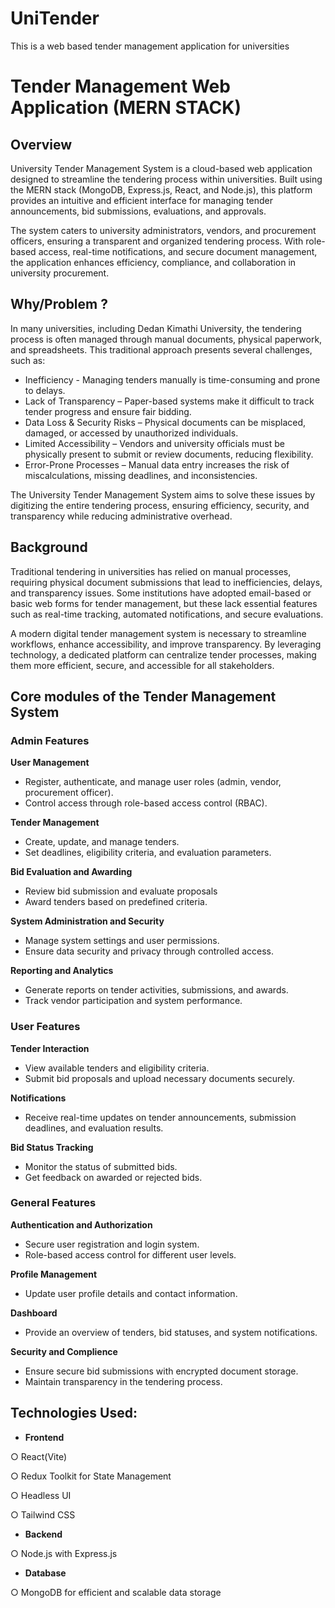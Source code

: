 # UniTender
This is a web based tender management application for universities

# Tender Management Web Application (MERN STACK)
## Overview

University Tender Management System is a cloud-based web application designed to streamline the tendering process within universities. Built using the MERN stack (MongoDB, Express.js, React, and Node.js), this platform provides an intuitive and efficient interface for managing tender announcements, bid submissions, evaluations, and approvals.

The system caters to university administrators, vendors, and procurement officers, ensuring a transparent and organized tendering process. With role-based access, real-time notifications, and secure document management, the application enhances efficiency, compliance, and collaboration in university procurement.
## Why/Problem ?

In many universities, including Dedan Kimathi University, the tendering process is often managed through manual documents, physical paperwork, and spreadsheets. This traditional approach presents several challenges, such as:
+ Inefficiency - Managing tenders manually is time-consuming and prone to delays.
+ Lack of Transparency – Paper-based systems make it difficult to track tender progress and ensure fair bidding.
+ Data Loss & Security Risks – Physical documents can be misplaced, damaged, or accessed by unauthorized individuals.
+ Limited Accessibility – Vendors and university officials must be physically present to submit or review documents, reducing flexibility.
+ Error-Prone Processes – Manual data entry increases the risk of miscalculations, missing deadlines, and inconsistencies.

The University Tender Management System aims to solve these issues by digitizing the entire tendering process, ensuring efficiency, security, and transparency while reducing administrative overhead.
## Background

Traditional tendering in universities has relied on manual processes, requiring physical document submissions that lead to inefficiencies, delays, and transparency issues. Some institutions have adopted email-based or basic web forms for tender management, but these lack essential features such as real-time tracking, automated notifications, and secure evaluations.

A modern digital tender management system is necessary to streamline workflows, enhance accessibility, and improve transparency. By leveraging technology, a dedicated platform can centralize tender processes, making them more efficient, secure, and accessible for all stakeholders.

## Core modules of the Tender Management System
### Admin Features
**User Management**
+ Register, authenticate, and manage user roles (admin, vendor, procurement officer).
+ Control access through role-based access control (RBAC).
  
**Tender Management**
+ Create, update, and manage tenders.
+ Set deadlines, eligibility criteria, and evaluation parameters.
  
**Bid Evaluation and Awarding**
+ Review bid submission and evaluate proposals
+ Award tenders based on predefined criteria.
  
**System Administration and Security**
+ Manage system settings and user permissions.
+ Ensure data security and privacy through controlled access.
  
**Reporting and Analytics**
+ Generate reports on tender activities, submissions, and awards.
+ Track vendor participation and system performance.
  
### User Features
**Tender Interaction**
+ View available tenders and eligibility criteria.
+ Submit bid proposals and upload necessary documents securely.
  
**Notifications**
+ Receive real-time updates on tender announcements, submission deadlines, and evaluation results.
  
**Bid Status Tracking**
+ Monitor the status of submitted bids.
+ Get feedback on awarded or rejected bids.
  
### General Features
**Authentication and Authorization**
+ Secure user registration and login system.
+ Role-based access control for different user levels.

**Profile Management**
+ Update user profile details and contact information.

**Dashboard**
+ Provide an overview of tenders, bid statuses, and system notifications.

**Security and Complience**
+ Ensure secure bid submissions with encrypted document storage.
+ Maintain transparency in the tendering process.

## Technologies Used:
+ **Frontend**
  
○ React(Vite)

○ Redux Toolkit for State Management

○ Headless UI

○ Tailwind CSS

+ **Backend**
  
○ Node.js with Express.js

+ **Database**
  
○ MongoDB for efficient and scalable data storage
      
